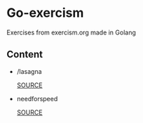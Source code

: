 # Go-exercism
Exercises from  exercism.org made in Golang


## Content

-  /lasagna

    [SOURCE](https://exercism.org/tracks/go/exercises/lasagna)

- needforspeed

    [SOURCE](https://exercism.org/tracks/go/exercises/need-for-speed)